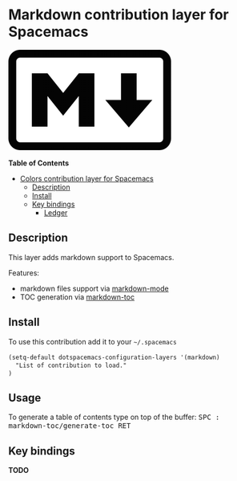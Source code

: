 # Markdown contribution layer for Spacemacs

![logo](img/markdown.png)

<!-- markdown-toc start - Don't edit this section. Run M-x markdown-toc/generate-toc again -->
**Table of Contents**

- [Colors contribution layer for Spacemacs](#colors-contribution-layer-for-spacemacs)
    - [Description](#description)
    - [Install](#install)
    - [Key bindings](#key-bindings)
        - [Ledger](#ledger)

<!-- markdown-toc end -->

## Description

This layer adds markdown support to Spacemacs.

Features:
- markdown files support via [markdown-mode][]
- TOC generation via [markdown-toc][]

## Install

To use this contribution add it to your `~/.spacemacs`

```elisp
(setq-default dotspacemacs-configuration-layers '(markdown)
  "List of contribution to load."
)
```

## Usage

To generate a table of contents type on top of the buffer:
<kbd>SPC : markdown-toc/generate-toc RET</kbd>

## Key bindings

**TODO**

[markdown-mode]: http://jblevins.org/git/markdown-mode.git/
[markdown-toc]: https://github.com/ardumont/markdown-toc

